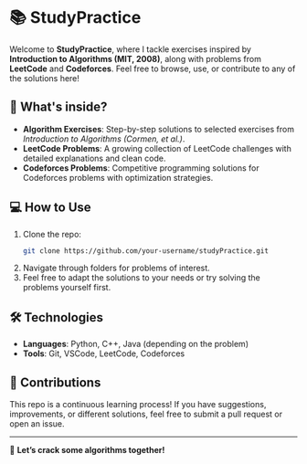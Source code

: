 # 📚 StudyPractice

Welcome to **StudyPractice**, where I tackle exercises inspired by **Introduction to Algorithms (MIT, 2008)**, along with problems from **LeetCode** and **Codeforces**. Feel free to browse, use, or contribute to any of the solutions here!

## 🚀 What's inside?

- **Algorithm Exercises**: Step-by-step solutions to selected exercises from _Introduction to Algorithms (Cormen, et al.)_.
- **LeetCode Problems**: A growing collection of LeetCode challenges with detailed explanations and clean code.
- **Codeforces Problems**: Competitive programming solutions for Codeforces problems with optimization strategies.

## 💻 How to Use

1. Clone the repo:
   ```bash
   git clone https://github.com/your-username/studyPractice.git
   ```
2. Navigate through folders for problems of interest.
3. Feel free to adapt the solutions to your needs or try solving the problems yourself first.

## 🛠️ Technologies

- **Languages**: Python, C++, Java (depending on the problem)
- **Tools**: Git, VSCode, LeetCode, Codeforces

## 🌱 Contributions

This repo is a continuous learning process! If you have suggestions, improvements, or different solutions, feel free to submit a pull request or open an issue.

---

🎯 **Let’s crack some algorithms together!**
